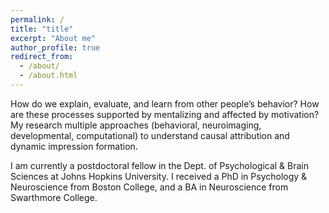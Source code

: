 ```yaml
---
permalink: /
title: "title"
excerpt: "About me"
author_profile: true
redirect_from: 
  - /about/
  - /about.html
---
```


How do we explain, evaluate, and learn from other people’s behavior? How are these processes supported by mentalizing and affected by motivation? My research multiple approaches (behavioral, neuroimaging, developmental, computational) to understand causal attribution and dynamic impression formation.

I am currently a postdoctoral fellow in the Dept. of Psychological & Brain Sciences at Johns Hopkins University. I received a PhD in Psychology & Neuroscience from Boston College, and a BA in Neuroscience from Swarthmore College.

